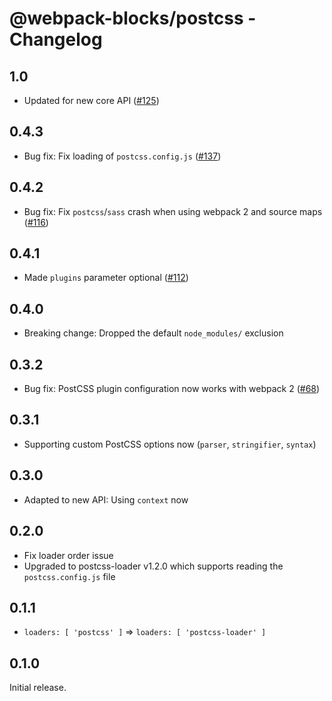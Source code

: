 # @webpack-blocks/postcss - Changelog

## 1.0

- Updated for new core API ([#125](https://github.com/andywer/webpack-blocks/issues/125))

## 0.4.3

- Bug fix: Fix loading of `postcss.config.js` ([#137](https://github.com/andywer/webpack-blocks/pull/137))

## 0.4.2

- Bug fix: Fix `postcss`/`sass` crash when using webpack 2 and source maps ([#116](https://github.com/andywer/webpack-blocks/issues/116))

## 0.4.1

- Made `plugins` parameter optional ([#112](https://github.com/andywer/webpack-blocks/issues/112))

## 0.4.0

- Breaking change: Dropped the default `node_modules/` exclusion

## 0.3.2

- Bug fix: PostCSS plugin configuration now works with webpack 2 ([#68](https://github.com/andywer/webpack-blocks/issues/68))

## 0.3.1

- Supporting custom PostCSS options now (`parser`, `stringifier`, `syntax`)

## 0.3.0

- Adapted to new API: Using `context` now

## 0.2.0

- Fix loader order issue
- Upgraded to postcss-loader v1.2.0 which supports reading the `postcss.config.js` file

## 0.1.1

- `loaders: [ 'postcss' ]` => `loaders: [ 'postcss-loader' ]`

## 0.1.0

Initial release.
